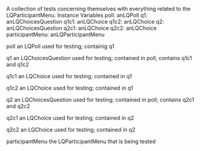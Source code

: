 A collection of tests concerning themselves with everything related to the LQParticipantMenu.
Instance Variables
	poll:		anLQPoll
	q1:		anLQChoicesQuestion
	q1c1:		anLQChoice
	q1c2:		anLQChoice
	q2:		anLQChoicesQuestion
	q2c1:		anLQChoice
	q2c2:		anLQChoice
	participantMenu:		anLQParticipantMenu


poll
	an LQPoll used for testing; containig q1

q1
	an LQChoicesQuestion used for testing; contained in poll; contains q1c1 and q1c2

q1c1
	an LQChoice used for testing; contained in q1

q1c2
	an LQChoice used for testing; contained in q1

q2
	an LQChoicesQuestion used for testing; contained in poll; contains q2c1 and q2c2

q2c1
	an LQChoice used for testing; contained in q2

q2c2
	an LQChoice used for testing; contained in q2

participantMenu
	the LQParticipantMenu that is being tested
